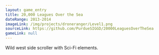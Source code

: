 ```yaml
---
layout: game_entry
title: 20,000 Leagues Over the Sea
dateRange: 2013-2014
imageLink: /img/projects/droneranger/Level1.png
sourceLink: https://github.com/PurdueSIGGD/20000LeaguesOverTheSea
gameLink: null
---
```

<!--Put description here:-->
Wild west side scroller with Sci-Fi elements. 